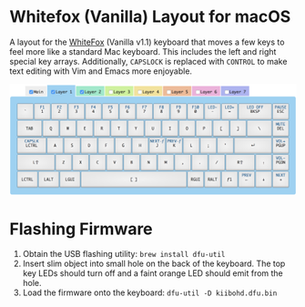 # Whitefox (Vanilla) Layout for macOS

A layout for the [WhiteFox](https://input.club/whitefox/) (Vanilla v1.1)
keyboard that moves a few keys to feel more like a standard Mac keyboard.
This includes the left and right special key arrays.  Additionally, `CAPSLOCK` is replaced
with `CONTROL` to make text editing with Vim and Emacs more enjoyable.

![Layout](layout.png)

# Flashing Firmware

1. Obtain the USB flashing utility: `brew install dfu-util`
1. Insert slim object into small hole on the back of the keyboard.  The
   top key LEDs should turn off and a faint orange LED should emit from
   the hole.
1. Load the firmware onto the keyboard: `dfu-util -D kiibohd.dfu.bin`
